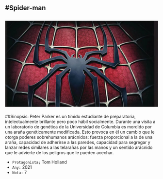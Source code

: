 #Spider-man 
---
![Screenshot](img/spiderman.jpg)
---
##Sinopsis:
Peter Parker es un tímido estudiante de preparatoria, intelectualmente brillante pero poco hábil socialmente. Durante una visita a un laboratorio de genética de la Universidad de Columbia es mordido por una araña genéticamente modificada. Esto provoca en él un cambio que le otorga poderes sobrehumanos arácnidos: fuerza proporcional a la de una araña, capacidad de adherirse a las paredes, capacidad para segregar y lanzar redes similares a las telarañas por las manos y un sentido arácnido que le advierte de los peligros que le pueden acechar.

* `Protagonista;` Tom Holland 
* `Any:` 2021
* `Nota:` 7 

